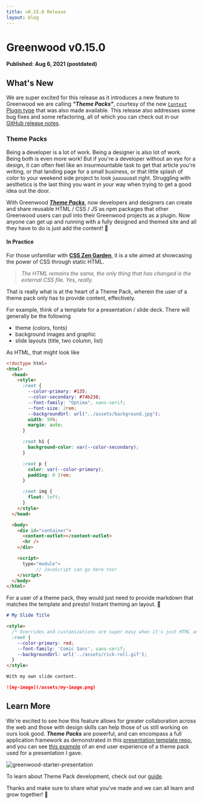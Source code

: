 ```yaml
---
title: v0.15.0 Release
layout: blog
---
```


# Greenwood v0.15.0

**Published: Aug 6, 2021 (postdated)**

## What's New

We are super excited for this release as it introduces a new feature to Greenwood we are calling **_"Theme Packs"_**, courtesy of the new [`Context` Plugin type](https://www.greenwoodjs.io/plugins/context/) that was also made available. This release also addresses some bug fixes and some refactoring, all of which you can check out in our [GitHub release notes](https://github.com/ProjectEvergreen/greenwood/releases/edit/v0.15.0).

### Theme Packs

Being a developer is a lot of work. Being a designer is also lot of work. Being both is even more work! But if you're a developer without an eye for a design, it can often feel like an insurmountable task to get that article you're writing, or that landing page for a small business, or that little splash of color to your weekend side project to look juuuuusst right. Struggling with aesthetics is the last thing you want in your way when trying to get a good idea out the door.

With Greenwood [_**Theme Packs**_](https://www.greenwoodjs.io/guides/theme-packs/), now developers and designers can create and share reusable HTML / CSS / JS as npm packages that other Greenwood users can pull into their Greenwood projects as a plugin. Now anyone can get up and running with a fully designed and themed site and all they have to do is just add the content! 🥳

#### In Practice

For those unfamiliar with [**CSS Zen Garden**](http://www.csszengarden.com/), it is a site aimed at showcasing the power of CSS through static HTML.

> _The HTML remains the same, the only thing that has changed is the external CSS file. Yes, really._

That is really what is at the heart of a Theme Pack, wherein the user of a theme pack only has to provide content, effectively.

For example, think of a template for a presentation / slide deck. There will generally be the following

- theme (colors, fonts)
- background images and graphic
- slide layouts (title, two column, list)

As HTML, that might look like

```html
<!doctype html>
<html>
  <head>
    <style>
      :root {
        --color-primary: #135;
        --color-secondary: #74b238;
        --font-family: "Optima", sans-serif;
        --font-size: 2rem;
        --backgroundUrl: url("../assets/background.jpg");
        width: 99%;
        margin: auto;
      }

      :root h1 {
        background-color: var(--color-secondary);
      }

      :root p {
        color: var(--color-primary);
        padding: 0 2rem;
      }

      :root img {
        float: left;
      }
    </style>
  </head>

  <body>
    <div id="container">
      <content-outlet></content-outlet>
      <hr />
    </div>

    <script>
      type="module">
           // JavaScript can go here too!
    </script>
  </body>
</html>
```

For a user of a theme pack, they would just need to provide markdown that matches the template and presto! Instant theming an layout. 💯

```md
# My Slide Title

<style>
  /* Overrides and customizations are super easy when it's just HTML and CSS */
  :root {
    --color-primary: red;
    --font-family: 'Comic Sans', sans-serif;
    --backgroundUrl: url('../assets/rick-roll.gif');
  }
</style>

With my own slide content.

![my-image](/assets/my-image.png)
```

## Learn More

We're excited to see how this feature allows for greater collaboration across the web and those with design skills can help those of us still working on ours look good. _**Theme Packs**_ are powerful, and can encompass a full application framework as demonstrated in this [presentation template repo](https://github.com/thescientist13/greenwood-starter-presentation), and you can see [this example](https://github.com/thescientist13/knowing-your-tco) of an end user experience of a theme pack used for a presentation I gave.

![greenwood-starter-presentation](/assets/greenwood-starter-presentation.png)

To learn about Theme Pack development, check out our [guide](https://www.greenwoodjs.io/guides/theme-packs/).

Thanks and make sure to share what you've made and we can all learn and grow together! 👋
